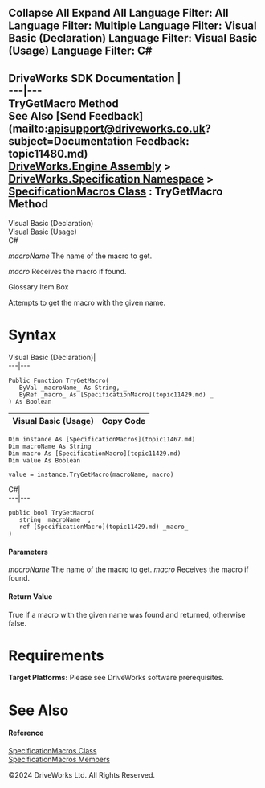        

 Collapse All Expand All  Language Filter: All  Language Filter: Multiple  Language Filter: Visual Basic (Declaration) Language Filter: Visual Basic (Usage) Language Filter: C#  
---  
DriveWorks SDK Documentation  |   
---|---  
TryGetMacro Method   
See Also [Send Feedback](mailto:apisupport@driveworks.co.uk?subject=Documentation Feedback: topic11480.md)  
[DriveWorks.Engine Assembly](topic2156.md) > [DriveWorks.Specification Namespace](topic10764.md) > [SpecificationMacros Class](topic11467.md) : TryGetMacro Method  
---  
  
Visual Basic (Declaration)    
Visual Basic (Usage)    
C# 

_macroName_
    The name of the macro to get.

_macro_
    Receives the macro if found.

Glossary Item Box

Attempts to get the macro with the given name. 

# Syntax

Visual Basic (Declaration)|   
---|---  
      
    
    Public Function TryGetMacro( _
       ByVal _macroName_ As String, _
       ByRef _macro_ As [SpecificationMacro](topic11429.md) _
    ) As Boolean  
  
Visual Basic (Usage)| Copy Code  
---|---  
      
    
    Dim instance As [SpecificationMacros](topic11467.md)
    Dim macroName As String
    Dim macro As [SpecificationMacro](topic11429.md)
    Dim value As Boolean
     
    value = instance.TryGetMacro(macroName, macro)  
  
C#|   
---|---  
      
    
    public bool TryGetMacro( 
       string _macroName_ ,
       ref [SpecificationMacro](topic11429.md) _macro_
    )  
  
#### Parameters

 _macroName_
    The name of the macro to get.
_macro_
    Receives the macro if found.

#### Return Value

True if a macro with the given name was found and returned, otherwise false.

# Requirements

**Target Platforms:** Please see DriveWorks software prerequisites.

# See Also

#### Reference

[SpecificationMacros Class](topic11467.md)   
[SpecificationMacros Members](topic11468.md)

©2024 DriveWorks Ltd. All Rights Reserved.
